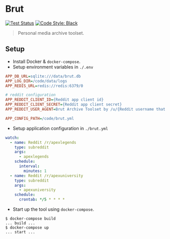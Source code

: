 # Brut

[![Test Status](https://github.com/stephen-bunn/brut/workflows/Test%20Package/badge.svg)](https://github.com/stephen-bunn/brut)
[![Code Style: Black](https://img.shields.io/badge/code%20style-black-000000.svg)](https://github.com/ambv/black)

> Personal media archive toolset.

## Setup

- Install Docker & `docker-compose`.
- Setup environment variables in `./.env`

```ini
APP_DB_URL=sqlite:///data/brut.db
APP_LOG_DIR=/code/data/logs
APP_REDIS_URL=redis://redis:6379/0

# reddit configuration
APP_REDDIT_CLIENT_ID={Reddit app client id}
APP_REDDIT_CLIENT_SECRET={Reddit app client secret}
APP_REDDIT_USER_AGENT=Brut Archive Toolset by /u/{Reddit username that owns client_id}

APP_CONFIG_PATH=/code/brut.yml
```

- Setup application configuration in `./brut.yml`

```yaml
watch:
  - name: Reddit /r/apexlegends
    type: subreddit
    args:
      - apexlegends
    schedule:
      interval:
        minutes: 1
  - name: Reddit /r/apexuniversity
    type: subreddit
    args:
      - apexuniversity
    schedule:
      crontab: */5 * * * *
```

- Start up the tool using `docker-compose`.

```console
$ docker-compose build
... build ...
$ docker-compose up
... start ...
```
